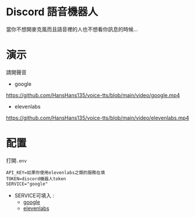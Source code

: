 # Discord 語音機器人

當你不想開麥克風而且語音裡的人也不想看你訊息的時候...

# 演示
請開聲音

- google

https://github.com/HansHans135/voice-tts/blob/main/video/google.mp4

- elevenlabs

https://github.com/HansHans135/voice-tts/blob/main/video/elevenlabs.mp4

# 配置
打開`.env`
```
API_KEY=如果你使用elevenlabs之類的服務在填
TOKEN=discord機器人token
SERVICE="google"
```
- SERVICE可填入 :
    - [google](https://translate.google.com.tw/) 
    - [elevenlabs](https://elevenlabs.io/)
